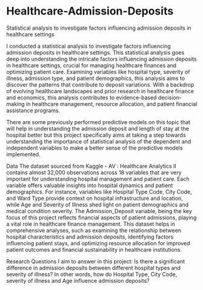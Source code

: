 # Healthcare-Admission-Deposits
Statistical analysis to investigate factors influencing admission deposits in healthcare settings

I conducted a statistical analysis to investigate factors influencing admission deposits in healthcare settings. This statistical analysis goes deep into understanding the intricate factors influencing admission deposits in healthcare settings, crucial for managing healthcare finances and optimizing patient care. Examining variables like hospital type, severity of illness, admission type, and patient demographics, this analysis aims to discover the patterns that contribute to deposit variations. With a backdrop of evolving healthcare landscapes and prior research in healthcare finance and economics, this analysis contributes to evidence-based decision-making in healthcare management, resource allocation, and patient financial assistance programs.

There are some previously performed predictive models on this topic that will help in understanding the admission deposit and length of stay at the hospital better but this project specifically aims at taking a step towards understanding the importance of statistical analysis of the dependent and independent variables to make a better sense of the predictive models implemented.

Data
The dataset sourced from Kaggle - AV : Healthcare Analytics II contains almost 32,000 observations across 18 variables that are very important for understanding hospital management and patient care. Each variable offers valuable insights into hospital dynamics and patient demographics. For instance, variables like Hospital Type Code, City Code, and Ward Type provide context on hospital infrastructure and location, while Age and Severity of Illness shed light on patient demographics and medical condition severity. The Admission_Deposit variable, being the key focus of this project reflects financial aspects of patient admissions, playing a vital role in healthcare finance management. This dataset helps in comprehensive analyses, such as examining the relationship between hospital characteristics and admission deposits, identifying factors influencing patient stays, and optimizing resource allocation for improved patient outcomes and financial sustainability in healthcare institutions.

Research Questions I aim to answer in this project:
Is there a significant difference in admission deposits between different hospital types and severity of illness?
In other words, how do Hospital Type, City Code, severity of illness and Age influence admission deposits?
